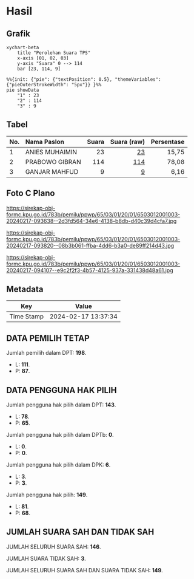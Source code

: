 # Hasil

## Grafik

```mermaid
xychart-beta
    title "Perolehan Suara TPS"
    x-axis [01, 02, 03]
    y-axis "Suara" 0 --> 114
    bar [23, 114, 9]
```

```mermaid
%%{init: {"pie": {"textPosition": 0.5}, "themeVariables": {"pieOuterStrokeWidth": "5px"}} }%%
pie showData
    "1" : 23
    "2" : 114
    "3" : 9
```

## Tabel

| No. | Nama Paslon    | Suara | Suara (raw) | Persentase |
|:--- |:-------------- | -----:| -----------:| ----------:|
| 1   | ANIES MUHAIMIN | 23    | [23][p-1]   | 15,75      |
| 2   | PRABOWO GIBRAN | 114   | [114][p-2]  | 78,08      |
| 3   | GANJAR MAHFUD  | 9     | [9][p-3]    | 6,16       |


[p-1]: https://github.com/gigit-pemilu/pemilu-2024-65-kalimantan-utara/blob/main/pilpres/hitung-suara/sub/65-kalimantan-utara/sub/03-nunukan/sub/01-sebatik/sub/2001-tanjungkarang/sub/003-tps/sub/paslon-1.txt
[p-2]: https://github.com/gigit-pemilu/pemilu-2024-65-kalimantan-utara/blob/main/pilpres/hitung-suara/sub/65-kalimantan-utara/sub/03-nunukan/sub/01-sebatik/sub/2001-tanjungkarang/sub/003-tps/sub/paslon-2.txt
[p-3]: https://github.com/gigit-pemilu/pemilu-2024-65-kalimantan-utara/blob/main/pilpres/hitung-suara/sub/65-kalimantan-utara/sub/03-nunukan/sub/01-sebatik/sub/2001-tanjungkarang/sub/003-tps/sub/paslon-3.txt

## Foto C Plano

https://sirekap-obj-formc.kpu.go.id/783b/pemilu/ppwp/65/03/01/20/01/6503012001003-20240217-093638--2d3fd564-34e6-4138-b8db-d40c39d4cfa7.jpg

https://sirekap-obj-formc.kpu.go.id/783b/pemilu/ppwp/65/03/01/20/01/6503012001003-20240217-093820--08b3b061-ffba-4dd6-b3a0-de89ff214d43.jpg

https://sirekap-obj-formc.kpu.go.id/783b/pemilu/ppwp/65/03/01/20/01/6503012001003-20240217-094107--e9c2f2f3-4b57-4125-937a-331438d48a61.jpg


## Metadata

| Key        | Value               |
| ---------- | ------------------- |
| Time Stamp | 2024-02-17 13:37:34 |


## DATA PEMILIH TETAP

Jumlah pemilih dalam DPT: **198**.
 * L: **111**.
 * P: **87**.

## DATA PENGGUNA HAK PILIH

Jumlah pengguna hak pilih dalam DPT: **143**.
 * L: **78**.
 * P: **65**.

Jumlah pengguna hak pilih dalam DPTb: **0**.
 * L: **0**.
 * P: **0**.

Jumlah pengguna hak pilih dalam DPK: **6**.
 * L: **3**.
 * P: **3**.

Jumlah pengguna hak pilih: **149**.
 * L: **81**.
 * P: **68**.

## JUMLAH SUARA SAH DAN TIDAK SAH

JUMLAH SELURUH SUARA SAH: **146**.

JUMLAH SUARA TIDAK SAH: **3**.

JUMLAH SELURUH SUARA SAH DAN SUARA TIDAK SAH: **149**.


